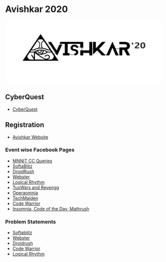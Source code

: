# Avishkar 2020

<div align="center"><img src="avishkar.png" height="200" width="500"/></div>

## CyberQuest
- [CyberQuest](https://www.facebook.com/cyberquest.avishkar/)

## Registration
- [Avishkar Website](http://avishkar.mnnit.ac.in/)

### Event wise Facebook Pages

- [MNNIT CC Queries](https://www.facebook.com/groups/ccqueries/)
- [SoftaBlitz](https://www.facebook.com/groups/softablitz/)
- [DroidRush](https://www.facebook.com/groups/droidrush)
- [Webster](https://www.facebook.com/groups/webster.avishkar)
- [Logical Rhythm](https://www.facebook.com/Logthm/)
- [TuxWars and Revengg](https://www.facebook.com/groups/tuxwarsmnnit/)
- [Operaomnia](https://www.facebook.com/operaomnia.cyberquest/)
- [TechMaiden](https://www.facebook.com/techmaiden.mnnit/)
- [Code Warrior](https://www.facebook.com/groups/mnnitcodewarriors/)
- [Insomnia, Code of the Day, Mathrush](https://www.facebook.com/coderushmnnit)

### Problem Statements

- [Softablitz](PS_Softablitz.pdf)
- [Webster](PS_Webster.pdf)
- [Droidrush](PS_Droidrush.pdf)
- [Code Warrior](PS_Code-Warrior.pdf)
- [Logical Rhythm]()
